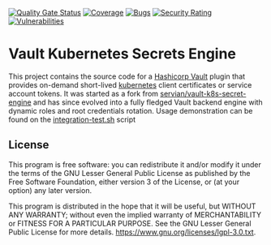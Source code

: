 [![Quality Gate Status](https://sonarcloud.io/api/project_badges/measure?project=nodis-com-br_vault-k8s-secrets-engine&metric=alert_status)](https://sonarcloud.io/summary/new_code?id=nodis-com-br_vault-k8s-secrets-engine)
[![Coverage](https://sonarcloud.io/api/project_badges/measure?project=nodis-com-br_vault-k8s-secrets-engine&metric=coverage)](https://sonarcloud.io/summary/new_code?id=nodis-com-br_vault-k8s-secrets-engine)
[![Bugs](https://sonarcloud.io/api/project_badges/measure?project=nodis-com-br_vault-k8s-secrets-engine&metric=bugs)](https://sonarcloud.io/summary/new_code?id=nodis-com-br_vault-k8s-secrets-engine)
[![Security Rating](https://sonarcloud.io/api/project_badges/measure?project=nodis-com-br_vault-k8s-secrets-engine&metric=security_rating)](https://sonarcloud.io/summary/new_code?id=nodis-com-br_vault-k8s-secrets-engine)
[![Vulnerabilities](https://sonarcloud.io/api/project_badges/measure?project=nodis-com-br_vault-k8s-secrets-engine&metric=vulnerabilities)](https://sonarcloud.io/summary/new_code?id=nodis-com-br_vault-k8s-secrets-engine)
# Vault Kubernetes Secrets Engine

This project contains the source code for a [Hashicorp Vault](https://www.vaultproject.io/) plugin that provides on-demand short-lived [kubernetes](https://kubernetes.io/) client certificates or service account tokens. It was started as a fork from [servian/vault-k8s-secret-engine](https://github.com/servian/vault-k8s-secret-engine) and has since evolved into a fully fledged Vault backend engine with dynamic roles and root credentials rotation. Usage demonstration can be found on the [integration-test.sh](https://github.com/nodis-com-br/vault-k8s-secrets-engine/blob/master/integration-test.sh) script


## License

This program is free software: you can redistribute it and/or modify it under the terms of the GNU Lesser General Public License as published by the Free Software Foundation, either version 3 of the License, or (at your option) any later version.

This program is distributed in the hope that it will be useful, but WITHOUT ANY WARRANTY; without even the implied warranty of MERCHANTABILITY or FITNESS FOR A PARTICULAR PURPOSE. See the GNU Lesser General Public License for more details. <https://www.gnu.org/licenses/lgpl-3.0.txt>.